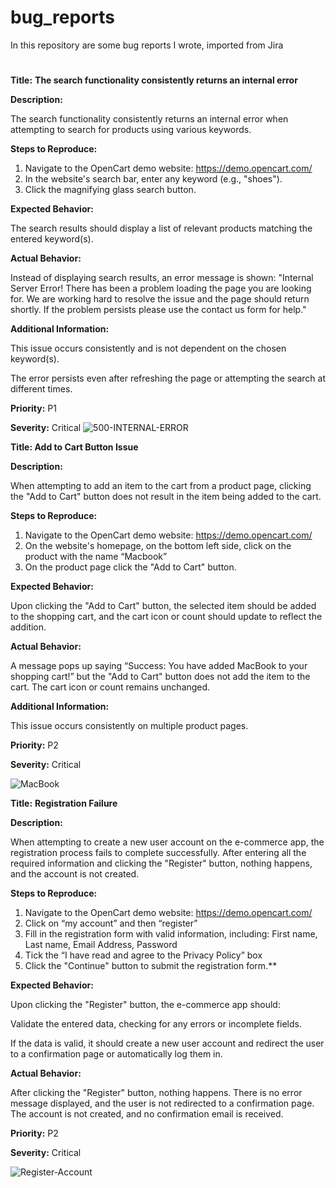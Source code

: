 # bug_reports
In this repository are some bug reports I wrote, imported from Jira
#
**Title:**
**The search functionality consistently returns an internal error**

**Description:**

The search functionality consistently returns an internal error when attempting to search for products using various keywords.

**Steps to Reproduce:**


1. Navigate to the OpenCart demo website: https://demo.opencart.com/
2. In the website's search bar, enter any keyword (e.g., "shoes").
3. Click the magnifying glass search button.


**Expected Behavior:**

The search results should display a list of relevant products matching the entered keyword(s).

**Actual Behavior:**

Instead of displaying search results, an error message is shown: 
"Internal Server Error!
There has been a problem loading the page you are looking for. We are working hard to resolve the issue and the page should return shortly.
If the problem persists please use the contact us form for help."

**Additional Information:**

This issue occurs consistently and is not dependent on the chosen keyword(s).

The error persists even after refreshing the page or attempting the search at different times.

**Priority:** P1

**Severity:** Critical 
![500-INTERNAL-ERROR](https://github.com/puribogdan/bug_reports/assets/50368261/8bf9bdaa-7aef-4f93-9d02-526aee0352bc)

**Title: Add to Cart Button Issue**

**Description:**

When attempting to add an item to the cart from a product page, clicking the "Add to Cart" button does not result in the item being added to the cart. 

**Steps to Reproduce:**

1. Navigate to the OpenCart demo website: https://demo.opencart.com/
2. On the website's homepage, on the bottom left side, click on the product with the name “Macbook”
3. On the product page click the "Add to Cart" button.
 

**Expected Behavior:**

Upon clicking the "Add to Cart" button, the selected item should be added to the shopping cart, and the cart icon or count should update to reflect the addition.

**Actual Behavior:**

A message pops up saying “Success: You have added MacBook to your shopping cart!” but
the "Add to Cart" button does not add the item to the cart. The cart icon or count remains unchanged.

**Additional Information:**

This issue occurs consistently on multiple product pages.

**Priority:** P2

**Severity:** Critical

![MacBook](https://github.com/puribogdan/bug_reports/assets/50368261/6e5abfe8-1525-4a75-b131-3fead082e7ae)

**Title:**
**Registration Failure**

**Description:**

When attempting to create a new user account on the e-commerce app, the registration process fails to complete successfully. After entering all the required information and clicking the "Register" button, nothing happens, and the account is not created.

**Steps to Reproduce:**


1. Navigate to the OpenCart demo website: https://demo.opencart.com/
2. Click on “my account” and then “register”
3. Fill in the registration form with valid information, including: First name, Last name, Email Address, Password
4. Tick the “I have read and agree to the Privacy Policy” box
5. Click the "Continue" button to submit the registration form.**


**Expected Behavior:**

Upon clicking the "Register" button, the e-commerce app should:

Validate the entered data, checking for any errors or incomplete fields.

If the data is valid, it should create a new user account and redirect the user to a confirmation page or automatically log them in.

**Actual Behavior:**

After clicking the "Register" button, nothing happens. There is no error message displayed, and the user is not redirected to a confirmation page. The account is not created, and no confirmation email is received.


**Priority:** P2

**Severity:** Critical 

![Register-Account](https://github.com/puribogdan/bug_reports/assets/50368261/7d01f133-193e-4096-8021-7dbd76bc14fb)

